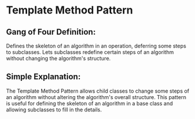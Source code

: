 ﻿# Template Method Pattern

## Gang of Four Definition:
Defines the skeleton of an algorithm in an operation, deferring some steps to subclasses. Lets subclasses redefine certain steps of an algorithm without changing the algorithm's structure.

## Simple Explanation:
The Template Method Pattern allows child classes to change some steps of an algorithm without altering the algorithm's overall structure. This pattern is useful for defining the skeleton of an algorithm in a base class and allowing subclasses to fill in the details.
